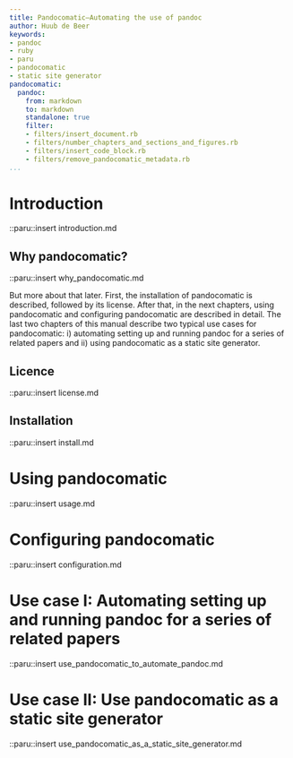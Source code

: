 ```yaml
---
title: Pandocomatic—Automating the use of pandoc
author: Huub de Beer
keywords:
- pandoc
- ruby
- paru
- pandocomatic
- static site generator
pandocomatic:
  pandoc:
    from: markdown
    to: markdown
    standalone: true
    filter: 
    - filters/insert_document.rb
    - filters/number_chapters_and_sections_and_figures.rb
    - filters/insert_code_block.rb
    - filters/remove_pandocomatic_metadata.rb
...
```



# Introduction

::paru::insert introduction.md

## Why pandocomatic?

::paru::insert why_pandocomatic.md

But more about that later. First, the installation of pandocomatic is
described, followed by its license.  After that, in the next chapters, using
pandocomatic and configuring pandocomatic are described in detail. The last
two chapters of this manual describe two typical use cases for pandocomatic:
i) automating setting up and running pandoc for a series of related papers and ii)
using pandocomatic as a static site generator.

## Licence

::paru::insert license.md

## Installation

::paru::insert install.md

# Using pandocomatic

::paru::insert usage.md

# Configuring pandocomatic

::paru::insert configuration.md

# Use case I: Automating setting up and running pandoc for a series of related papers

::paru::insert use_pandocomatic_to_automate_pandoc.md

# Use case II: Use pandocomatic as a static site generator

::paru::insert use_pandocomatic_as_a_static_site_generator.md


